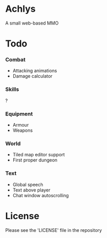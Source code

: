 # Achlys
A small web-based MMO

# Todo
### Combat
* Attacking animations
* Damage calculator
### Skills
?
### Equipment
* Armour
* Weapons
### World
* Tiled map editor support
* First proper dungeon
### Text
* Global speech
* Text above player
* Chat window autoscrolling

# License
Please see the 'LICENSE' file in the repository
